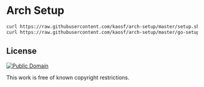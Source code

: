 # Arch Setup

```sh
curl https://raw.githubusercontent.com/kaosf/arch-setup/master/setup.sh | sh
curl https://raw.githubusercontent.com/kaosf/arch-setup/master/go-setup.sh | sh
```

## License

[![Public Domain](http://i.creativecommons.org/p/mark/1.0/88x31.png)](http://creativecommons.org/publicdomain/mark/1.0/ "license")

This work is free of known copyright restrictions.

